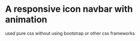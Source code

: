 # A responsive icon navbar with animation

used pure css without using bootstrap or other css frameworks